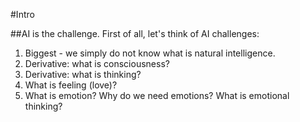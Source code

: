 #Intro

##AI is the challenge.
First of all, let's think of AI challenges:

1. Biggest - we simply do not know what is natural intelligence.
1. Derivative: what is consciousness?
1. Derivative: what is thinking?
1. What is feeling (love)?
1. What is emotion? Why do we need emotions? What is emotional thinking?
